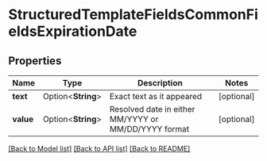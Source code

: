# StructuredTemplateFieldsCommonFieldsExpirationDate

## Properties

Name | Type | Description | Notes
------------ | ------------- | ------------- | -------------
**text** | Option<**String**> | Exact text as it appeared | [optional]
**value** | Option<**String**> | Resolved date in either MM/YYYY or MM/DD/YYYY format | [optional]

[[Back to Model list]](../README.md#documentation-for-models) [[Back to API list]](../README.md#documentation-for-api-endpoints) [[Back to README]](../README.md)


